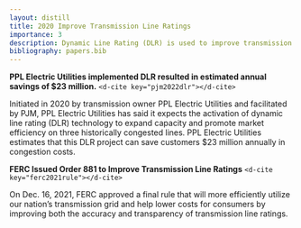 ```yaml
---
layout: distill
title: 2020 Improve Transmission Line Ratings
importance: 3
description: Dynamic Line Rating (DLR) is used to improve transmission line ratings.
bibliography: papers.bib
---
```


**PPL Electric Utilities implemented DLR resulted in estimated annual savings of $23 million.** `<d-cite key="pjm2022dlr"></d-cite>`

Initiated in 2020 by transmission owner PPL Electric Utilities and facilitated by PJM, PPL Electric Utilities has said it expects the activation of dynamic line rating (DLR) technology to expand capacity and promote market efficiency on three historically congested lines.
PPL Electric Utilities estimates that this DLR project can save customers $23 million annually in congestion costs.

**FERC Issued Order 881 to Improve Transmission Line Ratings** `<d-cite key="ferc2021rule"></d-cite>`

On Dec. 16, 2021, FERC approved a final rule that will more efficiently utilize our nation’s transmission grid and help lower costs for consumers by improving both the accuracy and transparency of transmission line ratings.
